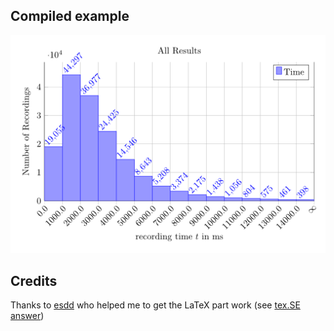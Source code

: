Compiled example
----------------
![Example](histogram-large-1d-dataset.png)

Credits
--------

Thanks to [esdd](http://tex.stackexchange.com/users/43317/esdd) who helped me
to get the LaTeX part work (see [tex.SE answer](http://tex.stackexchange.com/a/194966/5645))
